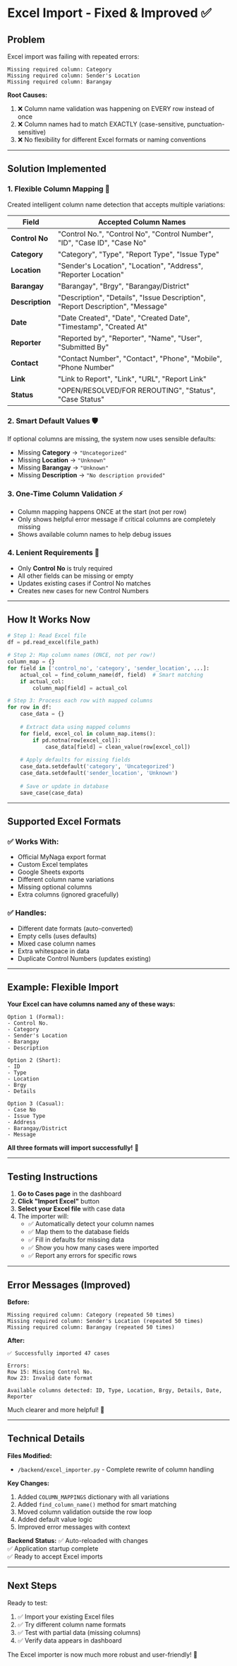 # Excel Import - Fixed & Improved ✅

## Problem
Excel import was failing with repeated errors:
```
Missing required column: Category
Missing required column: Sender's Location  
Missing required column: Barangay
```

**Root Causes:**
1. ❌ Column name validation was happening on EVERY row instead of once
2. ❌ Column names had to match EXACTLY (case-sensitive, punctuation-sensitive)
3. ❌ No flexibility for different Excel formats or naming conventions

---

## Solution Implemented

### 1. **Flexible Column Mapping** 🎯
Created intelligent column name detection that accepts multiple variations:

| Field | Accepted Column Names |
|-------|----------------------|
| **Control No** | "Control No.", "Control No", "Control Number", "ID", "Case ID", "Case No" |
| **Category** | "Category", "Type", "Report Type", "Issue Type" |
| **Location** | "Sender's Location", "Location", "Address", "Reporter Location" |
| **Barangay** | "Barangay", "Brgy", "Barangay/District" |
| **Description** | "Description", "Details", "Issue Description", "Report Description", "Message" |
| **Date** | "Date Created", "Date", "Created Date", "Timestamp", "Created At" |
| **Reporter** | "Reported by", "Reporter", "Name", "User", "Submitted By" |
| **Contact** | "Contact Number", "Contact", "Phone", "Mobile", "Phone Number" |
| **Link** | "Link to Report", "Link", "URL", "Report Link" |
| **Status** | "OPEN/RESOLVED/FOR REROUTING", "Status", "Case Status" |

### 2. **Smart Default Values** 🛡️
If optional columns are missing, the system now uses sensible defaults:
- Missing **Category** → `"Uncategorized"`
- Missing **Location** → `"Unknown"`
- Missing **Barangay** → `"Unknown"`
- Missing **Description** → `"No description provided"`

### 3. **One-Time Column Validation** ⚡
- Column mapping happens ONCE at the start (not per row)
- Only shows helpful error message if critical columns are completely missing
- Shows available column names to help debug issues

### 4. **Lenient Requirements** 🤝
- Only **Control No** is truly required
- All other fields can be missing or empty
- Updates existing cases if Control No matches
- Creates new cases for new Control Numbers

---

## How It Works Now

```python
# Step 1: Read Excel file
df = pd.read_excel(file_path)

# Step 2: Map column names (ONCE, not per row!)
column_map = {}
for field in ['control_no', 'category', 'sender_location', ...]:
    actual_col = find_column_name(df, field)  # Smart matching
    if actual_col:
        column_map[field] = actual_col

# Step 3: Process each row with mapped columns
for row in df:
    case_data = {}
    
    # Extract data using mapped columns
    for field, excel_col in column_map.items():
        if pd.notna(row[excel_col]):
            case_data[field] = clean_value(row[excel_col])
    
    # Apply defaults for missing fields
    case_data.setdefault('category', 'Uncategorized')
    case_data.setdefault('sender_location', 'Unknown')
    
    # Save or update in database
    save_case(case_data)
```

---

## Supported Excel Formats

### ✅ Works With:
- Official MyNaga export format
- Custom Excel templates
- Google Sheets exports
- Different column name variations
- Missing optional columns
- Extra columns (ignored gracefully)

### ✅ Handles:
- Different date formats (auto-converted)
- Empty cells (uses defaults)
- Mixed case column names
- Extra whitespace in data
- Duplicate Control Numbers (updates existing)

---

## Example: Flexible Import

**Your Excel can have columns named any of these ways:**

```
Option 1 (Formal):
- Control No.
- Category  
- Sender's Location
- Barangay
- Description

Option 2 (Short):
- ID
- Type
- Location
- Brgy
- Details

Option 3 (Casual):
- Case No
- Issue Type
- Address
- Barangay/District
- Message
```

**All three formats will import successfully!** 🎉

---

## Testing Instructions

1. **Go to Cases page** in the dashboard
2. **Click "Import Excel"** button
3. **Select your Excel file** with case data
4. The importer will:
   - ✅ Automatically detect your column names
   - ✅ Map them to the database fields
   - ✅ Fill in defaults for missing data
   - ✅ Show you how many cases were imported
   - ✅ Report any errors for specific rows

---

## Error Messages (Improved)

**Before:**
```
Missing required column: Category (repeated 50 times)
Missing required column: Sender's Location (repeated 50 times)
Missing required column: Barangay (repeated 50 times)
```

**After:**
```
✅ Successfully imported 47 cases

Errors:
Row 15: Missing Control No.
Row 23: Invalid date format

Available columns detected: ID, Type, Location, Brgy, Details, Date, Reporter
```

Much clearer and more helpful! 🎯

---

## Technical Details

**Files Modified:**
- `/backend/excel_importer.py` - Complete rewrite of column handling

**Key Changes:**
1. Added `COLUMN_MAPPINGS` dictionary with all variations
2. Added `find_column_name()` method for smart matching
3. Moved column validation outside the row loop
4. Added default value logic
5. Improved error messages with context

**Backend Status:**
✅ Auto-reloaded with changes  
✅ Application startup complete  
✅ Ready to accept Excel imports

---

## Next Steps

Ready to test:
1. ✅ Import your existing Excel files
2. ✅ Try different column name formats  
3. ✅ Test with partial data (missing columns)
4. ✅ Verify data appears in dashboard

The Excel importer is now much more robust and user-friendly! 🚀
